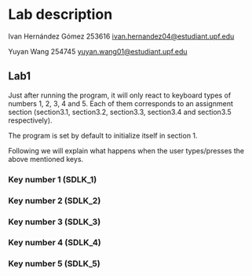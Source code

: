 #  Lab description

Ivan Hernández Gómez 253616 ivan.hernandez04@estudiant.upf.edu

Yuyan Wang 254745 yuyan.wang01@estudiant.upf.edu

## Lab1

Just after running the program, it will only react to keyboard types of numbers 1, 2, 3, 4 and 5. Each of them corresponds to an assignment section (section3.1, section3.2, section3.3, section3.4 and section3.5 respectively).

The program is set by default to initialize itself in section 1.

Following we will explain what happens when the user types/presses the above mentioned keys.

### Key number 1 (SDLK_1)

### Key number 2 (SDLK_2)

### Key number 3 (SDLK_3)

### Key number 4 (SDLK_4)

### Key number 5 (SDLK_5)